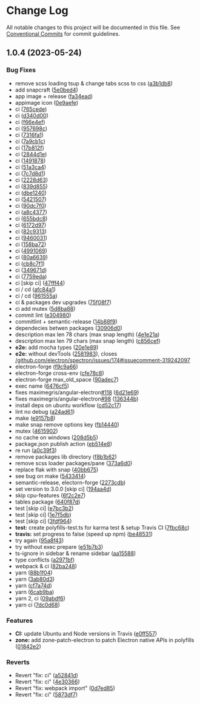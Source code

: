 # Change Log

All notable changes to this project will be documented in this file.
See [Conventional Commits](https://conventionalcommits.org) for commit guidelines.

## 1.0.4 (2023-05-24)

### Bug Fixes

- remove scss loading tsup & change tabs scss to css ([a3b1db8](https://github.com/garrylachman/ElectroCRUD/commit/a3b1db8ddf444532210e39efe1f1e080892cbdc6))
- add snapcraft ([5e0bed4](https://github.com/garrylachman/ElectroCRUD/commit/5e0bed4762b017e7331cd9e8c8056142f2ff594f))
- app image + release ([fa34ead](https://github.com/garrylachman/ElectroCRUD/commit/fa34eadbd80a706298eea1500c79e73dcded0d2b))
- appimage icon ([0e9aefe](https://github.com/garrylachman/ElectroCRUD/commit/0e9aefebea3eb6d8a73fad4bdd998ddc7cab701e))
- ci ([765cede](https://github.com/garrylachman/ElectroCRUD/commit/765cedeb278321a4ce17d2ecc3815f1b83e10247))
- ci ([d340d00](https://github.com/garrylachman/ElectroCRUD/commit/d340d00a57dec6155262cb011df226737f76e588))
- ci ([f66e4ef](https://github.com/garrylachman/ElectroCRUD/commit/f66e4ef92124bd5cd34149d22c64b905c91ba8b6))
- ci ([957698c](https://github.com/garrylachman/ElectroCRUD/commit/957698c3a8b09c26e8f090c3226e85a14f3c9bc0))
- ci ([7316fa1](https://github.com/garrylachman/ElectroCRUD/commit/7316fa188a4dfdfbdfec8528a04ef0968f4bbdd1))
- ci ([7a9cb1c](https://github.com/garrylachman/ElectroCRUD/commit/7a9cb1cd7e25f92f5186009772419b2635986912))
- ci ([17b812f](https://github.com/garrylachman/ElectroCRUD/commit/17b812fb2808ad8616129c91abf278e8e2a3ccc5))
- ci ([2844d1e](https://github.com/garrylachman/ElectroCRUD/commit/2844d1e48dbd108494a8911a5ce68350851f4224))
- ci ([1491878](https://github.com/garrylachman/ElectroCRUD/commit/149187861de6c19445221d01676e761bfa521253))
- ci ([51a3ca4](https://github.com/garrylachman/ElectroCRUD/commit/51a3ca4c13a30582cdc607b78a57e23ab67053f9))
- ci ([7c7d8d1](https://github.com/garrylachman/ElectroCRUD/commit/7c7d8d1f51f31026b188e3d8f2df86a5ce3064c0))
- ci ([2228d63](https://github.com/garrylachman/ElectroCRUD/commit/2228d632d2b4e47f2e88539857ae2fe3c2792109))
- ci ([839d855](https://github.com/garrylachman/ElectroCRUD/commit/839d855608ec58f8456e04b24b7bb260c4aa3ec0))
- ci ([dbe1240](https://github.com/garrylachman/ElectroCRUD/commit/dbe1240c724fb6c9f9e4e0a6bb20d60bc6bb31b9))
- ci ([5421507](https://github.com/garrylachman/ElectroCRUD/commit/5421507e9946374f777cb3f92fe76491d3758121))
- ci ([90dc7f0](https://github.com/garrylachman/ElectroCRUD/commit/90dc7f041f8115e0a583f2c024aea2dc3339058f))
- ci ([a8c4377](https://github.com/garrylachman/ElectroCRUD/commit/a8c437750705a856769d226f66eb6e361d08c816))
- ci ([655bdc8](https://github.com/garrylachman/ElectroCRUD/commit/655bdc8bc3e0752071e03c50320f7444cf3b6a82))
- ci ([6172d97](https://github.com/garrylachman/ElectroCRUD/commit/6172d979a39cf52f773cd25edd288634fe47f048))
- ci ([82c9313](https://github.com/garrylachman/ElectroCRUD/commit/82c931303f1af3b9961772dbcc99fd9fe2adb9bf))
- ci ([9460031](https://github.com/garrylachman/ElectroCRUD/commit/946003103b9d92d9488c9838db5464c715fd04c8))
- ci ([158ba72](https://github.com/garrylachman/ElectroCRUD/commit/158ba72eda3999b40b7b726650f53c6f97d4abc5))
- ci ([4991069](https://github.com/garrylachman/ElectroCRUD/commit/499106968f0b48a66ad7ec172d3e9b6e00363f17))
- ci ([80a6639](https://github.com/garrylachman/ElectroCRUD/commit/80a663988d61d64ba5457efec7edc8a02063710c))
- ci ([cb8c7f1](https://github.com/garrylachman/ElectroCRUD/commit/cb8c7f154e644ec609cfe0c818ffba3a3c4ee8ad))
- ci ([349671d](https://github.com/garrylachman/ElectroCRUD/commit/349671dd297a0350eb01e17de19a8a43441a01e3))
- ci ([7759eda](https://github.com/garrylachman/ElectroCRUD/commit/7759eda6587d10fbf391b2d502e1244a7e2da309))
- ci [skip ci] ([47fff44](https://github.com/garrylachman/ElectroCRUD/commit/47fff44ad3dcbde91b46d6bc21442c799ca3a731))
- ci / cd ([afc84a1](https://github.com/garrylachman/ElectroCRUD/commit/afc84a1c41403f647d55f0fccd030c2ae0538071))
- ci / cd ([961555a](https://github.com/garrylachman/ElectroCRUD/commit/961555a2df64b8de167985a0802cdb672cbab7e5))
- ci & packages dev upgrades ([75f08f7](https://github.com/garrylachman/ElectroCRUD/commit/75f08f7c1d0607f04a70e56b9678eb208b624218))
- ci add mutex ([5d8ba88](https://github.com/garrylachman/ElectroCRUD/commit/5d8ba8875fddbcb765a80734cf779b8d39c3c479))
- commit lint ([e304980](https://github.com/garrylachman/ElectroCRUD/commit/e3049802075b8ce11b8d64e9957aa3a467a4733b))
- commitlint + semantic-release ([14b88f9](https://github.com/garrylachman/ElectroCRUD/commit/14b88f97c9f4c0cc41f9003b8b4748c71a130206))
- dependecies betwen packages ([30906d0](https://github.com/garrylachman/ElectroCRUD/commit/30906d010e3c4e66b5d5e007418fe1deaf310246))
- description max len 78 chars (max snap length) ([4e1e21a](https://github.com/garrylachman/ElectroCRUD/commit/4e1e21a21f2c4377b73b3aeaaa171c8265cb18c5))
- description max len 79 chars (max snap length) ([c856cef](https://github.com/garrylachman/ElectroCRUD/commit/c856cefe05e3851fad1bebb18e58bce3811731a1))
- **e2e:** add mocha types ([20e1e89](https://github.com/garrylachman/ElectroCRUD/commit/20e1e892c0d81bab572f319ba3a5eff1315bb1d7))
- **e2e:** without devTools ([2581983](https://github.com/garrylachman/ElectroCRUD/commit/258198393d859ec0950f431b85bb348acab1acf7)), closes [/github.com/electron/spectron/issues/174#issuecomment-319242097](https://github.com//github.com/electron/spectron/issues/174/issues/issuecomment-319242097)
- electron-forge ([f9c9a66](https://github.com/garrylachman/ElectroCRUD/commit/f9c9a6649a5848dfbf1c06702f8e97d95036f1b3))
- electron-forge cross-env ([cfe78c8](https://github.com/garrylachman/ElectroCRUD/commit/cfe78c8178cfc31d71dc6d9db346924f0a181a83))
- electron-forge max_old_space ([90adec7](https://github.com/garrylachman/ElectroCRUD/commit/90adec7b45540feb612d2ceb4a06fe985f0c02c3))
- exec name ([6476cf5](https://github.com/garrylachman/ElectroCRUD/commit/6476cf510cfc375d6c8f5ebae6dd24eb2e3a4733))
- fixes maximegris/angular-electron[#118](https://github.com/garrylachman/ElectroCRUD/issues/118) ([6d21e69](https://github.com/garrylachman/ElectroCRUD/commit/6d21e69b6b09f45afa7dff76eed95951860768f4))
- fixes maximegris/angular-electron[#98](https://github.com/garrylachman/ElectroCRUD/issues/98) ([136344b](https://github.com/garrylachman/ElectroCRUD/commit/136344b1cb96ea9947a080394c2280721ff45667))
- install deps on ubuntu workflow ([cd52c17](https://github.com/garrylachman/ElectroCRUD/commit/cd52c17bb4cc3008395950ab8633534ca5297fe5))
- lint no debug ([a24ad61](https://github.com/garrylachman/ElectroCRUD/commit/a24ad619cae467581bc8498bcbdf5170ab9f1cc5))
- make ([e9157b8](https://github.com/garrylachman/ElectroCRUD/commit/e9157b8bc767bdae29ac59e2b759b6b4175ddda0))
- make snap remove options key ([fb14440](https://github.com/garrylachman/ElectroCRUD/commit/fb1444091320f58cf04b93401de77ef925f6fcb5))
- mutex ([4615902](https://github.com/garrylachman/ElectroCRUD/commit/46159026020c14ab106618322b18d075717a0ad0))
- no cache on windows ([208d5b5](https://github.com/garrylachman/ElectroCRUD/commit/208d5b5f44de0e56378df8c3f81b3bc11ca6b6f8))
- package.json publish action ([eb514e8](https://github.com/garrylachman/ElectroCRUD/commit/eb514e83c34a7dfb93770be2adb6121562691f3e))
- re run ([a0c39f3](https://github.com/garrylachman/ElectroCRUD/commit/a0c39f320466de301b8e09927ff19d53dec831a8))
- remove packages lib directory ([f8b1b62](https://github.com/garrylachman/ElectroCRUD/commit/f8b1b62e5c26cabc41e3fe8d1d4193a61b19d703))
- remove scss loader packages/pane ([373a6d0](https://github.com/garrylachman/ElectroCRUD/commit/373a6d0961917d03b9e05844feb0709a210d7cf0))
- replace flak with snap ([40bb675](https://github.com/garrylachman/ElectroCRUD/commit/40bb675422ca0c6d38b7e00742c478de6d079088))
- see bug on make ([5433414](https://github.com/garrylachman/ElectroCRUD/commit/5433414e496b13190b9ff7ea863a39e3187b9c75))
- semantic-release, electorn-forge ([2273cdb](https://github.com/garrylachman/ElectroCRUD/commit/2273cdbc587c39099d642b7ce00196941feb2670))
- set version to 3.0.0 [skip ci] ([194aa4d](https://github.com/garrylachman/ElectroCRUD/commit/194aa4d5c723e9779ac71005c7b9f3f8d8f66159))
- skip cpu-features ([6f2c2e7](https://github.com/garrylachman/ElectroCRUD/commit/6f2c2e71f0e4cb12d6c9b65e9524678cb5f1f268))
- tables package ([640f87d](https://github.com/garrylachman/ElectroCRUD/commit/640f87d96e2e86af47ab14541b02b90ef0918953))
- test [skip ci] ([e7bc3b2](https://github.com/garrylachman/ElectroCRUD/commit/e7bc3b2493178c94474d71b8b8224333e7fc1b50))
- test [skip ci] ([1e7f5db](https://github.com/garrylachman/ElectroCRUD/commit/1e7f5db225035a6366a072edaffae4460ceca266))
- test [skip ci] ([3fdf964](https://github.com/garrylachman/ElectroCRUD/commit/3fdf964e6950accb2692b1d1a20cf9bb80a9fd4f))
- **test:** create polyfills-test.ts for karma test & setup Travis CI ([7fbc68c](https://github.com/garrylachman/ElectroCRUD/commit/7fbc68cd1fa65bb129f5b894c9e7976375ae6a80))
- **travis:** set progress to false (speed up npm) ([be48531](https://github.com/garrylachman/ElectroCRUD/commit/be48531517097115db1eca13c1b7069375f7dbdd))
- try again ([95a8f43](https://github.com/garrylachman/ElectroCRUD/commit/95a8f432b3e039e38c21c7bf4d11d2aecba703f0))
- try without exec prepare ([e51b7b3](https://github.com/garrylachman/ElectroCRUD/commit/e51b7b33f2817112d2a57b1d231963787935952e))
- ts-ignore in sidebar & rename sidebar ([aa15588](https://github.com/garrylachman/ElectroCRUD/commit/aa15588314cbb38f75b26a4de2e2095468d5be62))
- type conflicts ([a2971bf](https://github.com/garrylachman/ElectroCRUD/commit/a2971bf203d6337663418b13c9fa93f94ed08d15))
- webpack & ci ([82ba248](https://github.com/garrylachman/ElectroCRUD/commit/82ba2486df143ef82f58d929d3d337d9d1e1159e))
- yarn ([88b1f04](https://github.com/garrylachman/ElectroCRUD/commit/88b1f0499b4528bcbe66addfae784e7aacffdac4))
- yarn ([3ab80d3](https://github.com/garrylachman/ElectroCRUD/commit/3ab80d34f255b96add3c0b1d622e2731fffc996d))
- yarn ([cf7a74d](https://github.com/garrylachman/ElectroCRUD/commit/cf7a74d9fba78021e4ca97b4b658caddfe3c1c32))
- yarn ([6cab9ba](https://github.com/garrylachman/ElectroCRUD/commit/6cab9ba73d2bc285bbb14b0041ece9dc40a854c9))
- yarn 2, ci ([09abdf6](https://github.com/garrylachman/ElectroCRUD/commit/09abdf6bdca12a025b6e4b7d8c7b859287402c63))
- yarn ci ([7dc0d68](https://github.com/garrylachman/ElectroCRUD/commit/7dc0d68521f603ac6f6634bee9d02b5469db0b43))

### Features

- **CI:** update Ubuntu and Node versions in Travis ([e0ff557](https://github.com/garrylachman/ElectroCRUD/commit/e0ff5570cd3c29b29ab63341424843ea60ea394e))
- **zone:** add zone-patch-electron to patch Electron native APIs in polyfills ([01842e2](https://github.com/garrylachman/ElectroCRUD/commit/01842e27948cfa8a94ba5c093a75bb020b2c59f6))

### Reverts

- Revert "fix: ci" ([a52841d](https://github.com/garrylachman/ElectroCRUD/commit/a52841dd28c3feb7c9ed2c753d51370f1956c07b))
- Revert "fix: ci" ([4e30366](https://github.com/garrylachman/ElectroCRUD/commit/4e30366a40c5c4e5bf258b7d2a43145bca66c476))
- Revert "fix: webpack import" ([0d7ed85](https://github.com/garrylachman/ElectroCRUD/commit/0d7ed857776ce7b4c5a103a3b528e1a9ac47c4b1))
- Revert "fix: ci" ([5873df7](https://github.com/garrylachman/ElectroCRUD/commit/5873df7a7e0ed6290877cc06a8048509aa210002))
